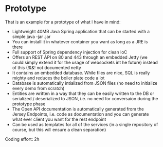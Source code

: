 # Prototype

That is an example for a prototype of what I have in mind:

* Lightweight 40MB  Java Spring application that can be started with a simple java -jar <name>.jar
* You can install it in whatever container you want as long as a JRE is there
* Full support of Spring dependency injection for clean IoC
* Offers an REST API on 80 and 443 through an embedded Jetty (we could simply extend it for the usage of websockets int he future) instead of this (!&&! not documented netty
* It contains an embedded database. While files are nice, SQL is really mighty and reduces the boiler plate code a lot
* Database is automatically intialized from JSON files (no need to initialize every demo from scratch)
* Entities are written in a way that they can be easily written to the DB or serialized / deserialized to JSON, i.e. no need for conversaion during the prototype phase
* The Open API documentation is automatically generated from the Jersey Endpoints, i.e. code as documentation and you can generate what ever client you want for the rest endpoint
* Can be used as templates for all of the services (in a single repository of course, but this will ensure a clean separation)

Coding effort: 2h 
